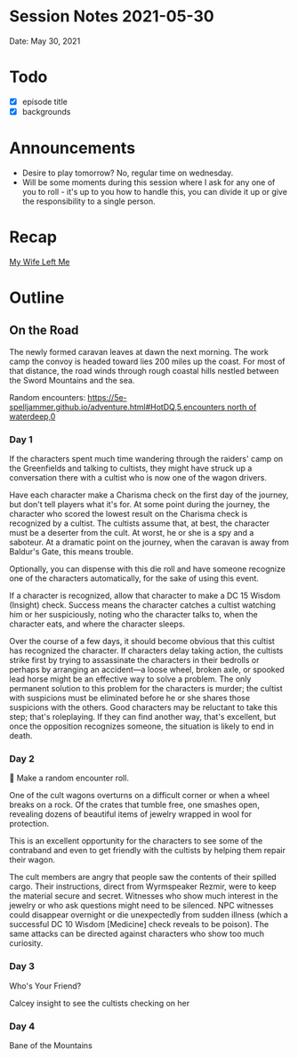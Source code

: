 # Session Notes 2021-05-30

Date: May 30, 2021

# Todo

- [x]  episode title
- [x]  backgrounds

# Announcements

- Desire to play tomorrow? No, regular time on wednesday.
- Will be some moments during this session where I ask for any one of you to roll - it's up to you how to handle this, you can divide it up or give the responsibility to a single person.

# Recap

[My Wife Left Me](../Adventure%20Log/My%20Wife%20Left%20Me.md) 

# Outline

## On the Road

The newly formed caravan leaves at dawn the next morning. The work camp the convoy is headed toward lies 200 miles up the coast. For most of that distance, the road winds through rough coastal hills nestled between the Sword Mountains and the sea.

Random encounters: [https://5e-spelljammer.github.io/adventure.html#HotDQ,5,encounters north of waterdeep,0](https://5e-spelljammer.github.io/adventure.html#HotDQ,5,encounters%20north%20of%20waterdeep,0)

### Day 1

If the characters spent much time wandering through the raiders' camp on the Greenfields and talking to cultists, they might have struck up a conversation there with a cultist who is now one of the wagon drivers.

Have each character make a Charisma check on the first day of the journey, but don't tell players what it's for. At some point during the journey, the character who scored the lowest result on the Charisma check is recognized by a cultist. The cultists assume that, at best, the character must be a deserter from the cult. At worst, he or she is a spy and a saboteur. At a dramatic point on the journey, when the caravan is away from Baldur's Gate, this means trouble.

Optionally, you can dispense with this die roll and have someone recognize one of the characters automatically, for the sake of using this event.

If a character is recognized, allow that character to make a DC 15 Wisdom (Insight) check. Success means the character catches a cultist watching him or her suspiciously, noting who the character talks to, when the character eats, and where the character sleeps.

Over the course of a few days, it should become obvious that this cultist has recognized the character. If characters delay taking action, the cultists strike first by trying to assassinate the characters in their bedrolls or perhaps by arranging an accident—a loose wheel, broken axle, or spooked lead horse might be an effective way to solve a problem. The only permanent solution to this problem for the characters is murder; the cultist with suspicions must be eliminated before he or she shares those suspicions with the others. Good characters may be reluctant to take this step; that's roleplaying. If they can find another way, that's excellent, but once the opposition recognizes someone, the situation is likely to end in death.

### Day 2

<aside>
🎲 Make a random encounter roll.

</aside>

One of the cult wagons overturns on a difficult corner or when a wheel breaks on a rock. Of the crates that tumble free, one smashes open, revealing dozens of beautiful items of jewelry wrapped in wool for protection.

This is an excellent opportunity for the characters to see some of the contraband and even to get friendly with the cultists by helping them repair their wagon.

The cult members are angry that people saw the contents of their spilled cargo. Their instructions, direct from Wyrmspeaker Rezmir, were to keep the material secure and secret. Witnesses who show much interest in the jewelry or who ask questions might need to be silenced. NPC witnesses could disappear overnight or die unexpectedly from sudden illness (which a successful DC 10 Wisdom [Medicine] check reveals to be poison). The same attacks can be directed against characters who show too much curiosity.

### Day 3

Who's Your Friend? 

Calcey insight to see the cultists checking on her

### Day 4

Bane of the Mountains